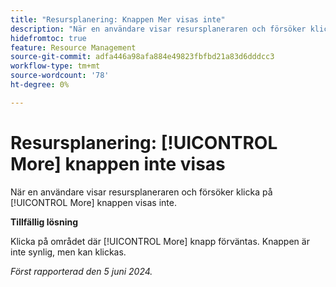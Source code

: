 ```yaml
---
title: "Resursplanering: Knappen Mer visas inte"
description: "När en användare visar resursplaneraren och försöker klicka på [!UICONTROL More] knappen visas inte. Det finns en lösning."
hidefromtoc: true
feature: Resource Management
source-git-commit: adfa446a98afa884e49823fbfbd21a83d6dddcc3
workflow-type: tm+mt
source-wordcount: '78'
ht-degree: 0%

---
```



# Resursplanering: [!UICONTROL More] knappen inte visas

När en användare visar resursplaneraren och försöker klicka på [!UICONTROL More] knappen visas inte.

**Tillfällig lösning**

Klicka på området där [!UICONTROL More] knapp förväntas. Knappen är inte synlig, men kan klickas.

_Först rapporterad den 5 juni 2024._
